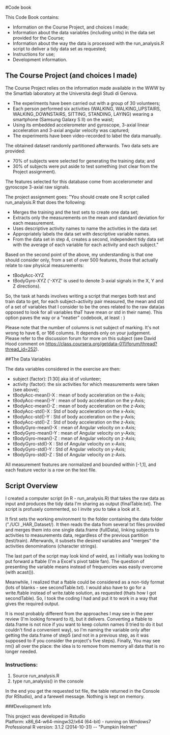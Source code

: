 #Code book

This Code Book contains:

* Information on the Course Project, and choices I made;
* Information about the data variables (including units) in the data set provided for the Course;
* Information about the way the data is processed with the run_analysis.R script to deliver a tidy data set as requested;
* Instructions for use;
* Development information.

## The Course Project (and choices I made)

The Course Project relies on the information made available in the WWW by the Smartlab laboratory at the Università degli Studi di Genova.
* The experiments have been carried out with a group of 30 volunteers;
* Each person performed six activities (WALKING, WALKING_UPSTAIRS, WALKING_DOWNSTAIRS, SITTING, STANDING, LAYING) wearing a smartphone (Samsung Galaxy S II) on the waist;
* Using its embedded accelerometer and gyroscope, 3-axial linear acceleration and 3-axial angular velocity was captured;
* The experiments have been video-recorded to label the data manually. 

The obtained dataset randomly partitioned afterwards. Two data sets are provided:
* 70% of subjects were selected for generating the training data; and 
* 30% of subjects were put aside to test something (not clear from the Project assignment).

The features selected for this database come from accelerometer and gyroscope 3-axial raw signals.

The project assignment goes:
"You should create one R script called run_analysis.R that does the following:
* Merges the training and the test sets to create one data set;
* Extracts only the measurements on the mean and standard deviation for each measurement. 
* Uses descriptive activity names to name the activities in the data set
* Appropriately labels the data set with descriptive variable names. 
* From the data set in step 4, creates a second, independent tidy data set with the average of each variable for each activity and each subject."

Based on the second point of the above, my understanding is that one should consider only, from a set of over 500 features, those that actually relate to raw physical measurements:
* tBodyAcc-XYZ
* tBodyGyro-XYZ
('-XYZ' is used to denote 3-axial signals in the X, Y and Z directions).

So, the task at hands involves writing a script that merges both test and train data to get, for each subject~activity pair measured, the mean and std of a set of variables that I consider to be the ones related to the raw data(as opposed to look for all variables thaT have mean or std in their name). This option paves the way or a "neatier" codebook, at least : )

Please note that the number of columns is not subject of marking. It's not wrong to have 6, or 166 columns. It depends only on your judgement. Please refer to the discussion forum for more on this subject (see David Hood comment on https://class.coursera.org/getdata-011/forum/thread?thread_id=252).

##The Data Variables 

The data variables considered in the exercise are then:
* subject (factor): [1:30] aka id of volunteer;
* activity (factor): the six activities for which measurements were taken (see above);
* tBodyAcc-mean()-X   :   mean of body acceleration on the x-Axis;
* tBodyAcc-mean()-Y   :   mean of body acceleration on the y-Axis;
* tBodyAcc-mean()-Z   :   mean of body acceleration on the z-Axis;
* tBodyAcc-std()-X    :   Std of body acceleration on the x-Axis;
* tBodyAcc-std()-Y    :   Std of body acceleration on the y-Axis;
* tBodyAcc-std()-Z    :   Std of body acceleration on the z-Axis;
* tBodyGyro-mean()-X  :   mean of Angular velocity on x-Axis;
* tBodyGyro-mean()-Y  :   mean of Angular velocity on y-Axis;
* tBodyGyro-mean()-Z  :   mean of Angular velocity on z-Axis;
* tBodyGyro-std()-X   :   Std of Angular velocity on x-Axis;
* tBodyGyro-std()-Y   :   Std of Angular velocity on y-Axis;
* tBodyGyro-std()-Z   :   Std of Angular velocity on z-Axis. 

All measurement features are normalized and bounded within [-1,1], and each feature vector is a row on the text file.

## Script Overview

I created a computer script (in R - run_analysis.R) that takes the raw data as input and produces the tidy data I'm sharing as output (finalTable.txt). 
The script is profusely commented, so I invite you to take a look at it. 

It first sets the working environment to the folder containing the data folder ("./UCI _HAR_Dataset/). 
It then reads the data from several txt files provided and merges them into one single data.frame (fullData), linking subjects to activities to measurements data, regardless of the previous partition (test/train). 
Afterwards, it subsets the desired variables and "merges" the activities denominations (character strings). 

The last part of the script may look kind of weird, as I initially was looking to put forward a ftable (I'm a Excel's pivot table fan). 
The question of presenting the variable means instead of frequencies was easily overcome (with acast()). 

Meanwhile, I realized that a ftable could be considered as a non-tidy format (lots of blanks - see secondTable.txt). 
I would also have to go for a write.ftable instead of write.table solution, as requested (thats how I got secondTable). 
So, I took the coding I had and put it to work in a way that gives the required output. 

It is most probably different from the approaches I may see in the peer review (I'm looking forward to it), but it delivers.
Converting a ftable to data.frame is not nice if you want to keep column names (I tried to do it but couldn't find a convenient way), so I'm naming the variable only after getting the data.frame of step5 (and not in a previous step, as it was supposed to if you consider the project's five steps). 
Finally, You may see rm() all over the place: the idea is to remove from memory all data that is no longer needed.


### Instructions:

1. Source run_analysis.R
2. type run_analysis() in the console

In the end you get the requested txt file, the table returned in the Console (for RStudio), and a farewell message. Nothing is kept on memory.

###Development Info

This project was developed in Rstudio  
Platform: x86_64-w64-mingw32/x64 (64-bit) - running on Windows7 Professional
R version: 3.1.2 (2014-10-31) -- "Pumpkin Helmet"




